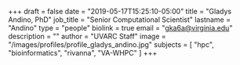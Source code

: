 +++
draft = false
date = "2019-05-17T15:25:10-05:00"
title = "Gladys Andino, PhD"
job_title = "Senior Computational Scientist"
lastname = "Andino"
type = "people"
biolink = true
email = "gka6a@virginia.edu"
description = ""
author = "UVARC Staff"
image = "/images/profiles/profile_gladys_andino.jpg"
subjects = [
  "hpc",
  "bioinformatics",
  "rivanna",
  "VA-WHPC"
]
+++

